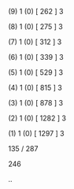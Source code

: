 (9) 1 (0) [ 262 ] 3 


(8) 1 (0) [ 275 ] 3 


(7) 1 (0) [ 312 ] 3 


(6) 1 (0) [ 339 ] 3 


(5) 1 (0) [ 529 ] 3 


(4) 1 (0) [ 815 ] 3 


(3) 1 (0) [ 878 ] 3 


(2) 1 (0) [ 1282 ] 3 


(1) 1 (0) [ 1297 ] 3 


135 / 287 


246 


.. 


